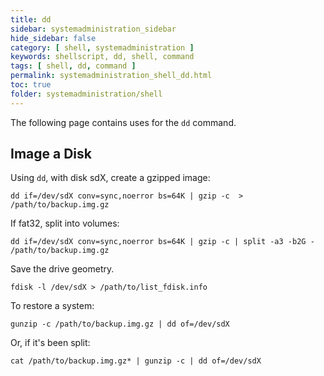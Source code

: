 ```yaml
---
title: dd
sidebar: systemadministration_sidebar
hide_sidebar: false
category: [ shell, systemadministration ]
keywords: shellscript, dd, shell, command
tags: [ shell, dd, command ]
permalink: systemadministration_shell_dd.html
toc: true
folder: systemadministration/shell
---
```


The following page contains uses for the ```dd``` command.

## Image a Disk

Using ```dd```, with disk sdX, create a gzipped image:

```
dd if=/dev/sdX conv=sync,noerror bs=64K | gzip -c  > /path/to/backup.img.gz
```

If fat32, split into volumes:

```
dd if=/dev/sdX conv=sync,noerror bs=64K | gzip -c | split -a3 -b2G - /path/to/backup.img.gz
```

Save the drive geometry.

```
fdisk -l /dev/sdX > /path/to/list_fdisk.info
```

To restore a system:

```
gunzip -c /path/to/backup.img.gz | dd of=/dev/sdX
```

Or, if it's been split:

```
cat /path/to/backup.img.gz* | gunzip -c | dd of=/dev/sdX
```
